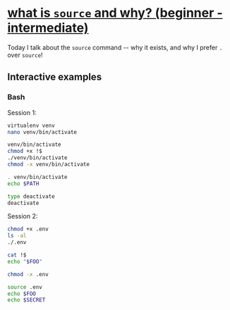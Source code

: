 # [what is `source` and why? (beginner - intermediate)](https://youtu.be/YE6ZDpRcdQU)

Today I talk about the `source` command -- why it exists, and why I prefer `.` over `source`!

## Interactive examples

### Bash

Session 1:

```bash
virtualenv venv
nano venv/bin/activate

venv/bin/activate
chmod +x !$
./venv/bin/activate
chmod -x venv/bin/activate

. venv/bin/activate
echo $PATH

type deactivate
deactivate
```

Session 2:

```bash
chmod +x .env
ls -al
./.env

cat !$
echo "$FOO"

chmod -x .env

source .env
echo $FOO
echo $SECRET
```
